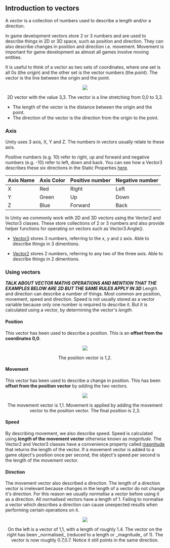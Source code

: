 ## Introduction to vectors
A _vector_ is a collection of numbers used to describe a length and/or a direction.

In game development vectors store 2 or 3 numbers and are used to describe things in 2D or 3D space, such as position and direction. They can also describe changes in position and direction i.e. movement. Movement is important for game development as almost all games involve moving entities.

It is useful to think of a vector as two sets of coordinates, where one set is all 0s (the _origin_) and the other set is the vector numbers (the _point_). The vector is the line between the origin and the point.

<p align="center">
<img src="https://imgur.com/FMGMopZ.png">
</p>
<p align="center">
2D vector with the value 3,3. The vector is a line stretching from 0,0 to 3,3.
</p>


- The length of the vector is the distance between the origin and the point.
- The direction of the vector is the direction from the origin to the point. 

### Axis
Unity uses 3 axis, X, Y and Z. The numbers in vectors usually relate to these axis.

Positive numbers (e.g. 10) refer to right, up and forward and negative numbers (e.g. -10) refer to left, down and back. You can see how a Vector3 describes these six directions in the Static Properties [here](https://docs.unity3d.com/ScriptReference/Vector3.html).

|Axis Name|Axis Color|Positive number|Negative number|
|---------|----------|---------------|---------------|
|X|Red|Right|Left|
|Y|Green|Up|Down|
|Z|Blue|Forward|Back|

In Unity we commonly work with 2D and 3D vectors using the Vector2 and Vector3 classes. These store collections of 2 or 3 numbers and also provide helper functions for operating on vectors such as Vector3.Angle().

- [Vector3](https://docs.unity3d.com/ScriptReference/Vector3.html) stores 3 numbers, referring to the x, y and z axis. Able to describe things in 3 dimentions.

- [Vector2](https://docs.unity3d.com/ScriptReference/Vector2.html) stores 2 numbers, referring to any two of the three axis. Able to describe things in 2 dimentions.

### Using vectors
_**TALK ABOUT VECTOR MATHS OPERATIONS AND MENTION THAT THE EXAMPLES BELOW ARE 2D BUT THE SAME RULES APPLY IN 3D**_
Length and direction can describe a number of things. Most common are position, movement, speed and direction. Speed is not usually stored as a vector variable because only one number is required to describe it. But it is calculated using a vector, by determining the vector's _length_.

#### Position
This vector has been used to describe a position. This is an **offset from the coordinates 0,0**.
<p align="center">
<img src="https://imgur.com/9PIFPoS.png">
</p>
<p align="center">
The position vector is 1,2.
</p>

#### Movement
This vector has been used to describe a change in position. This has been **offset from the position vector** by adding the two vectors.
<p align="center">
<img src="https://imgur.com/XgahpiQ.png">
</p>
<p align="center">
The movement vector is 1,1. Movement is applied by adding the movement vector to the position vector. The final position is 2,3.
</p>

#### Speed
By describing movement, we also describe speed. Speed is calculated using **_length_ of the movement vector** otherwise known as _magnitude_. The Vector2 and Vector3 classes have a convenience property called [magnitude](https://docs.unity3d.com/ScriptReference/Vector2-magnitude.html) that returns the length of the vector. If a movement vector is added to a game object's position once per second, the object's speed per second is the length of the movement vector.


#### Direction
The movement vector also described a direction. The length of a direction vector is irrelevant because changes in the length of a vector do not change it's direction. For this reason we usually _normalise_ a  vector before using it as a direction. All normalised vectors have a length of 1. Failing to normalise a vector which describes a direction can cause unexpected results when performing certain operations on it.
<p align="center">
<img src="https://imgur.com/W9s5O5f.png">
</p>
<p align="center">
On the left is a vector of 1,1, with a length of roughly 1.4. The vector on the right has been _normalised_ (reduced to a length or _magnitude_ of 1). The vector is now roughly 0.7,0.7. Notice it still points in the same direction.
</p>

